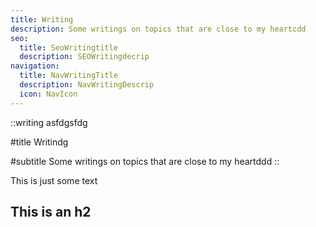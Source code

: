 ```yaml
---
title: Writing
description: Some writings on topics that are close to my heartcdd
seo:
  title: SeoWritingtitle
  description: SEOWritingdecrip
navigation:
  title: NavWritingTitle
  description: NavWritingDescrip
  icon: NavIcon
---
```


::writing
asfdgsfdg

#title
Writindg

#subtitle
Some writings on topics that are close to my heartddd
::

This is just some text

## This is an h2
